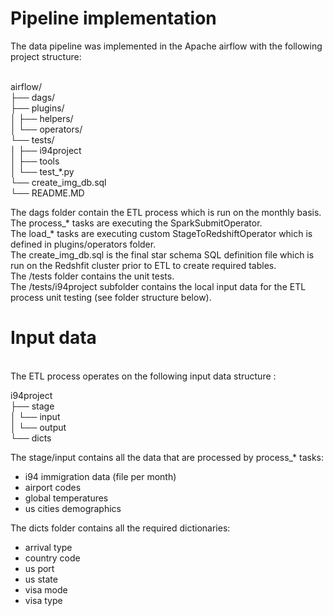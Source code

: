 # Pipeline implementation
The data pipeline was implemented in the Apache airflow with the following project structure:

<br/>airflow/
<br/>├── dags/
<br/>├── plugins/
<br/>│   ├── helpers/
<br/>│   └── operators/
<br/>└── tests/
<br/>│   ├── i94project
<br/>│   ├── tools
<br/>│   └── test_*.py
<br/>└── create_img_db.sql
<br/>└── README.MD

The dags folder contain the ETL process which is run on the monthly basis.
<br/>The process_* tasks are executing the SparkSubmitOperator.
<br/>The load_* tasks are executing custom StageToRedshiftOperator which is defined in plugins/operators folder.
<br/>The create_img_db.sql is the final star schema SQL definition file which is run on the Redshfit cluster prior to ETL to create required tables.
<br/>The /tests folder contains the unit tests.
<br/>The /tests/i94project subfolder contains the local input data for the ETL process unit testing (see folder structure below).

# Input data
<br/>The ETL process operates on the following input data structure :

i94project
<br/>├── stage
<br/>│   └── input
<br/>│   └── output
<br/>└── dicts

The stage/input contains all the data that are processed by process_* tasks:
 * i94 immigration data (file per month)
 * airport codes
 * global temperatures
 * us cities demographics

The dicts folder contains all the required dictionaries:
 * arrival type
 * country code
 * us port
 * us state
 * visa mode
 * visa type
